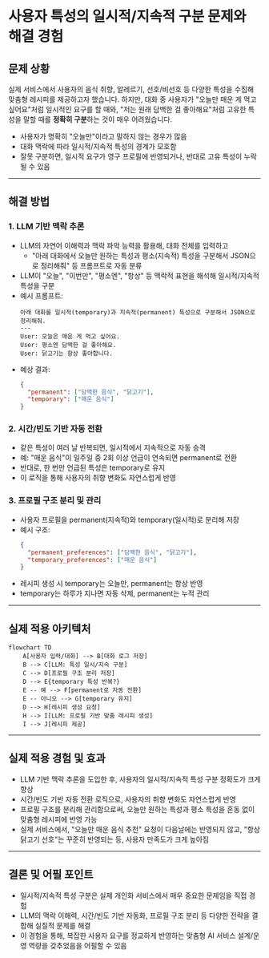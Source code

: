 # 사용자 특성의 일시적/지속적 구분 문제와 해결 경험

## 문제 상황

실제 서비스에서 사용자의 음식 취향, 알레르기, 선호/비선호 등 다양한 특성을 수집해 맞춤형 레시피를 제공하고자 했습니다. 하지만, 대화 중 사용자가 "오늘만 매운 게 먹고 싶어요"처럼 일시적인 요구를 할 때와, "저는 원래 담백한 걸 좋아해요"처럼 고유한 특성을 말할 때를 **정확히 구분**하는 것이 매우 어려웠습니다.

- 사용자가 명확히 "오늘만"이라고 말하지 않는 경우가 많음
- 대화 맥락에 따라 일시적/지속적 특성의 경계가 모호함
- 잘못 구분하면, 일시적 요구가 영구 프로필에 반영되거나, 반대로 고유 특성이 누락될 수 있음

---

## 해결 방법

### 1. LLM 기반 맥락 추론
- LLM의 자연어 이해력과 맥락 파악 능력을 활용해, 대화 전체를 입력하고
  - "아래 대화에서 오늘만 원하는 특성과 평소(지속적) 특성을 구분해서 JSON으로 정리해줘" 등 프롬프트로 자동 분류
- LLM이 "오늘", "이번만", "평소엔", "항상" 등 맥락적 표현을 해석해 일시적/지속적 특성을 구분
- 예시 프롬프트:
  ```
  아래 대화를 일시적(temporary)과 지속적(permanent) 특성으로 구분해서 JSON으로 정리해줘.
  ---
  User: 오늘은 매운 게 먹고 싶어요.
  User: 평소엔 담백한 걸 좋아해요.
  User: 닭고기는 항상 좋아합니다.
  ```
- 예상 결과:
  ```json
  {
    "permanent": ["담백한 음식", "닭고기"],
    "temporary": ["매운 음식"]
  }
  ```

### 2. 시간/빈도 기반 자동 전환
- 같은 특성이 여러 날 반복되면, 일시적에서 지속적으로 자동 승격
- 예: "매운 음식"이 일주일 중 2회 이상 언급이 연속되면 permanent로 전환
- 반대로, 한 번만 언급된 특성은 temporary로 유지
- 이 로직을 통해 사용자의 취향 변화도 자연스럽게 반영

### 3. 프로필 구조 분리 및 관리
- 사용자 프로필을 permanent(지속적)와 temporary(일시적)로 분리해 저장
- 예시 구조:
  ```json
  {
    "permanent_preferences": ["담백한 음식", "닭고기"],
    "temporary_preferences": ["매운 음식"]
  }
  ```
- 레시피 생성 시 temporary는 오늘만, permanent는 항상 반영
- temporary는 하루가 지나면 자동 삭제, permanent는 누적 관리

---

## 실제 적용 아키텍처

```mermaid
flowchart TD
    A[사용자 입력/대화] --> B[대화 로그 저장]
    B --> C[LLM: 특성 일시/지속 구분]
    C --> D[프로필 구조 분리 저장]
    D --> E{temporary 특성 반복?}
    E -- 예 --> F[permanent로 자동 전환]
    E -- 아니오 --> G[temporary 유지]
    D --> H[레시피 생성 요청]
    H --> I[LLM: 프로필 기반 맞춤 레시피 생성]
    I --> J[레시피 제공]
```

---

## 실제 적용 경험 및 효과

- LLM 기반 맥락 추론을 도입한 후, 사용자의 일시적/지속적 특성 구분 정확도가 크게 향상
- 시간/빈도 기반 자동 전환 로직으로, 사용자의 취향 변화도 자연스럽게 반영
- 프로필 구조를 분리해 관리함으로써, 오늘만 원하는 특성과 평소 특성을 혼동 없이 맞춤형 레시피에 반영 가능
- 실제 서비스에서, "오늘만 매운 음식 추천" 요청이 다음날에는 반영되지 않고, "항상 닭고기 선호"는 꾸준히 반영되는 등, 사용자 만족도가 크게 높아짐

---

## 결론 및 어필 포인트

- 일시적/지속적 특성 구분은 실제 개인화 서비스에서 매우 중요한 문제임을 직접 경험
- LLM의 맥락 이해력, 시간/빈도 기반 자동화, 프로필 구조 분리 등 다양한 전략을 결합해 실질적 문제를 해결
- 이 경험을 통해, 복잡한 사용자 요구를 정교하게 반영하는 맞춤형 AI 서비스 설계/운영 역량을 갖추었음을 어필할 수 있음 